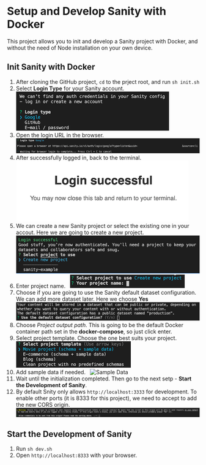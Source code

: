 # Setup and Develop Sanity with Docker

This project allows you to init and develop a Sanity project with Docker, and without the need of Node installation on your own device.

## Init Sanity with Docker

1. After cloning the GitHub project, `cd` to the prject root, and run `sh init.sh`
2. Select **Login Type** for your Sanity account. &nbsp; ![Login Type](/procedure-images/login-type.png)
3. Open the login URL in the browser. &nbsp; ![Login URL](/procedure-images/login-url.png)
4. After successfully logged in, back to the terminal. &nbsp; ![Login Success](/procedure-images/login-success.png)
5. We can create a new Sanity project or select the existing one in your accout. Here we are going to create a new project. &nbsp; ![Select Project](/procedure-images/select-project.png)
6. Enter project name. &nbsp; ![Project Name](/procedure-images/project-name.png)
7. Choose if you are going to use the Sanity default dataset configuration. We can add more dataset later. Here we choose **Yes** &nbsp; ![Dataset Configuration](/procedure-images/dataset-config.png)
8. Choose _Project output path_. This is going to be the default Docker container path set in the **docker-compose**, so just click enter.
9. Select project template. Choose the one best suits your project. &nbsp; ![Project Template](/procedure-images/project-template.png)
10. Add sample data if needed. &nbsp; ![Sample Data](/procedure-images/sample-date.png)
11. Wait until the initialization completed. Then go to the next setp - **Start the Development of Sanity**.
12. By default Snity only allows `http://localhost:3333` for development. To enable other ports (it is 8333 for this project), we need to accept to add the new CORS origin. &nbsp; ![CORS Origin](/procedure-images/cors-origin.png)

## Start the Development of Sanity

1. Run `sh dev.sh`
2. Open `http://localhost:8333` with your browser.
